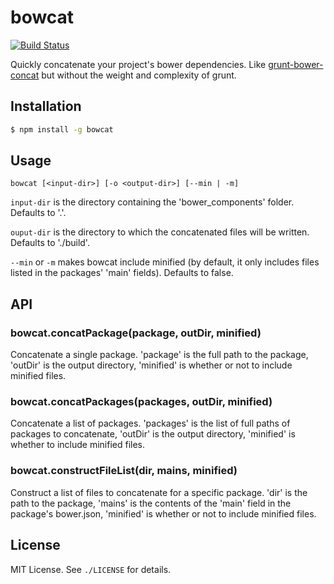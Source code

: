 
# bowcat
[![Build Status](https://travis-ci.org/AjayMT/bowcat.svg)](https://travis-ci.org/AjayMT/bowcat)

Quickly concatenate your project's bower dependencies. Like [grunt-bower-concat](http://npmjs.org/grunt-bower-concat) but without the weight and complexity of grunt.

## Installation
```sh
$ npm install -g bowcat
```

## Usage
```
bowcat [<input-dir>] [-o <output-dir>] [--min | -m]
```

`input-dir` is the directory containing the 'bower_components' folder. Defaults to '.'.

`ouput-dir` is the directory to which the concatenated files will be written. Defaults to './build'.

`--min` or `-m` makes bowcat include minified (by default, it only includes files listed in the packages' 'main' fields). Defaults to false.

## API
### bowcat.concatPackage(package, outDir, minified)
Concatenate a single package. 'package' is the full path to the package, 'outDir' is the output directory, 'minified' is whether or not to include minified files.

### bowcat.concatPackages(packages, outDir, minified)
Concatenate a list of packages. 'packages' is the list of full paths of packages to concatenate, 'outDir' is the output directory, 'minified' is whether to include minified files.

### bowcat.constructFileList(dir, mains, minified)
Construct a list of files to concatenate for a specific package. 'dir' is the path to the package, 'mains' is the contents of the 'main' field in the package's bower.json, 'minified' is whether or not to include minified files.

## License
MIT License. See `./LICENSE` for details.
